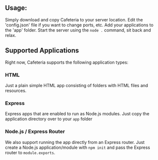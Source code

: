 ## Usage:
Simply download and copy Cafeteria to your server location.
Edit the 'config.json' file if you want to change ports, etc.
Add your applications to the 'app' folder.
Start the server using the `node .` command, sit back and relax.

## Supported Applications
Right now, Cafeteria supports the following application types:

### HTML
Just a plain simple HTML app consisting of folders with HTML files and resources.

### Express
Express apps that are enabled to run as Node.js modules. Just copy the application directory over to your `app` folder

### Node.js / Express Router
We also support running the app directly from an Express router. Just create a Node.js application/module with `npm init` and pass the Express router to `module.exports`.
